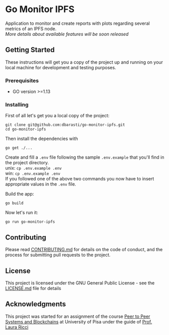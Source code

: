 # Go Monitor IPFS

Application to monitor and create reports with plots regarding several metrics of an IPFS node.  
*More details about available features will be soon released*

## Getting Started

These instructions will get you a copy of the project up and running on your local machine for development and testing purposes.

### Prerequisites

* GO version >=1.13


### Installing


First of all let's get you a local copy of the project:

```git clone git@github.com:dbarasti/go-monitor-ipfs.git```   
```cd go-monitor-ipfs```

Then install the dependencies with

```
go get ./...
```

Create and fill a ```.env``` file following the sample ```.env.example``` that you'll find in the project directory.   
unix: ```cp .env.example .env```  
win: ```cp .env.example .env```  
If you followed one of the above two commands you now have to insert appropriate values in the  ```.env``` file.  

Build the app:

```go build```

Now let's run it:

```go run go-monitor-ipfs```


## Contributing

Please read [CONTRIBUTING.md](CONTRIBUTING) for details on the code of conduct, and the process for submitting pull requests to the project.


## License

This project is licensed under the GNU General Public License - see the [LICENSE.md](LICENSE) file for details

## Acknowledgments
This project was started for an assignment of the course [Peer to Peer Systems and Blockchains](https://elearning.di.unipi.it/course/info.php?id=118&lang=it) at University of Pisa under the guide of [Prof. Laura Ricci](http://pages.di.unipi.it/ricci/)

